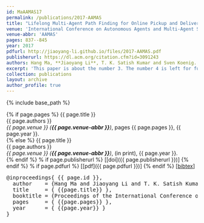 ```yaml
---
id: MaAAMAS17
permalink: /publications/2017-AAMAS
title: "Lifelong Multi-Agent Path Finding for Online Pickup and Delivery Tasks"
venue: 'International Conference on Autonomous Agents and Multi-Agent Systems'
venue-abbr: 'AAMAS'
pages: 837--845
year: 2017
pdfurl: http://jiaoyang-li.github.io/files/2017-AAMAS.pdf
publisherurl: https://dl.acm.org/citation.cfm?id=3091243
authors: Hang Ma, **Jiaoyang Li**, T. K. Satish Kumar and Sven Koenig. 
excerpt: 'This paper is about the number 3. The number 4 is left for future work.'
collection: publications
layout: archive
author_profile: true
---
```


{% include base_path %}

{% if page.pages %}
  {{ page.title }} <br>
  {{ page.authors }} <br>
  <i>{{ page.venue }} (<strong>{{ page.venue-abbr }}</strong>)</i>, pages {{ page.pages }}, {{ page.year }}. <br>
{% else %}
  {{ page.title }} <br>
  {{ page.authors }} <br>
  <i>{{ page.venue }} (<strong>{{ page.venue-abbr }}</strong>)</i>, (in print), {{ page.year }}. <br>
{% endif %}
% if page.publisherurl %}
  [[doi]({{ page.publisherurl }})]
{% endif %}
% if page.pdfurl %}
  [[pdf]({{ page.pdfurl }})]
{% endif %}
[<a href="javascript:void(0)" onclick="(function(target, id) {
  if ($('#' + id).css('display') == 'block') { $('#' + id).hide('fast'); $(target).text('bibtex') }
  else { $('#' + id).show('fast'); $(target).text('bibtex▲') } })(this, 'bibtex-{{ page.id }}');">bibtex</a>]
<div id="bibtex-{{ page.id }}" style="display:none">
  <pre>@inproceedings{ {{ page.id }},
    author    = {Hang Ma and Jiaoyang Li and T. K. Satish Kumar and Sven Koenig},
    title     = {Lifelong Multi-Agent Path Finding for Online Pickup and Delivery Tasks},
    booktitle = {Proceedings of the International Conference on Autonomous Agents and Multi-Agent Systems (AAMAS)},
    pages     = {837--845},
    year      = {2017}
  }
  </pre>
</div>


<pre>
@inproceedings{ {{ page.id }},
  author    = {Hang Ma and Jiaoyang Li and T. K. Satish Kumar and Sven Koenig},
  title     = { {{page.title}} },
  booktitle = {Proceedings of the International Conference on Autonomous Agents and Multi-Agent Systems (AAMAS)},
  pages     = { {{page.pages}} },
  year      = { {{page.year}} }
}
</pre>